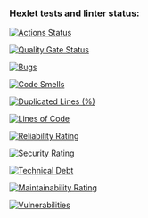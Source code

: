 ### Hexlet tests and linter status:
[![Actions Status](https://github.com/varkvark/python-project-49/actions/workflows/hexlet-check.yml/badge.svg)](https://github.com/varkvark/python-project-49/actions)

[![Quality Gate Status](https://sonarcloud.io/api/project_badges/measure?project=varkvark_python-project-49&metric=alert_status)](https://sonarcloud.io/summary/new_code?id=varkvark_python-project-49)

[![Bugs](https://sonarcloud.io/api/project_badges/measure?project=varkvark_python-project-49&metric=bugs)](https://sonarcloud.io/summary/new_code?id=varkvark_python-project-49)

[![Code Smells](https://sonarcloud.io/api/project_badges/measure?project=varkvark_python-project-49&metric=code_smells)](https://sonarcloud.io/summary/new_code?id=varkvark_python-project-49)

[![Duplicated Lines (%)](https://sonarcloud.io/api/project_badges/measure?project=varkvark_python-project-49&metric=duplicated_lines_density)](https://sonarcloud.io/summary/new_code?id=varkvark_python-project-49)

[![Lines of Code](https://sonarcloud.io/api/project_badges/measure?project=varkvark_python-project-49&metric=ncloc)](https://sonarcloud.io/summary/new_code?id=varkvark_python-project-49)

[![Reliability Rating](https://sonarcloud.io/api/project_badges/measure?project=varkvark_python-project-49&metric=reliability_rating)](https://sonarcloud.io/summary/new_code?id=varkvark_python-project-49)

[![Security Rating](https://sonarcloud.io/api/project_badges/measure?project=varkvark_python-project-49&metric=security_rating)](https://sonarcloud.io/summary/new_code?id=varkvark_python-project-49)

[![Technical Debt](https://sonarcloud.io/api/project_badges/measure?project=varkvark_python-project-49&metric=sqale_index)](https://sonarcloud.io/summary/new_code?id=varkvark_python-project-49)

[![Maintainability Rating](https://sonarcloud.io/api/project_badges/measure?project=varkvark_python-project-49&metric=sqale_rating)](https://sonarcloud.io/summary/new_code?id=varkvark_python-project-49)

[![Vulnerabilities](https://sonarcloud.io/api/project_badges/measure?project=varkvark_python-project-49&metric=vulnerabilities)](https://sonarcloud.io/summary/new_code?id=varkvark_python-project-49)
